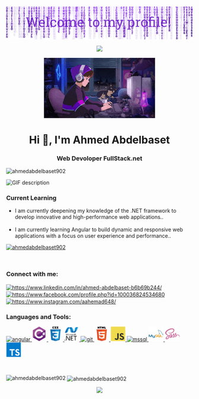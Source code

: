 <p align="center">
  <img src="header.png">
</p>
<p align="center">
   <img src="https://readme-typing-svg.demolab.com?font=Roboto+Slab&color=%237E3ACE&size=35&center=true&vCenter=true&width=450&duration=1500&pause=1000&lines=ASP+.Net;Software+Engineer" width="auto" height="35"/>
</p>
<p align="center">
  <img alt="Coding GIF" width="300" height="auto" src="coding.gif"/>
</p>

<h1 align="center">Hi 👋, I'm Ahmed Abdelbaset</h1>
<h3 align="center">Web Devoloper FullStack.net</h3>
<p align="left"> <img src="https://komarev.com/ghpvc/?username=ahmedabdelbaset902&label=Profile%20views&color=0e75b6&style=flat" alt="ahmedabdelbaset902" /> </p>
<picture>
  <source media="(prefers-color-scheme: dark)" srcset="./Skills_Animation_Dark.gif">
  <source media="(prefers-color-scheme: light)" srcset="./Skills_Animation_White.gif">
  <img align="left" alt="GIF description" src="./Skills_Animation_White.gif">
</picture>
<br />
<h3 align="left">Current Learning</h3>
<ul align="left">
  <li> I am currently deepening my knowledge of the .NET framework to develop innovative and high-performance web applications..</li>
  <br>
  <li> I am currently learning Angular to build dynamic and responsive web applications with a focus on user experience and performance..</li>
</ul>

<p align="left"> <a href="https://github.com/ryo-ma/github-profile-trophy"><img src="https://github-profile-trophy.vercel.app/?username=ahmedabdelbaset902" alt="ahmedabdelbaset902" /></a> </p>
<br>
<h3 align="left">Connect with me:</h3>
<p align="left">
<a href="https://linkedin.com/in/https://www.linkedin.com/in/ahmed-abdelbaset-b6b69b244/" target="blank"><img align="center" src="https://raw.githubusercontent.com/rahuldkjain/github-profile-readme-generator/master/src/images/icons/Social/linked-in-alt.svg" alt="https://www.linkedin.com/in/ahmed-abdelbaset-b6b69b244/" height="30" width="40" /></a>
<a href="https://fb.com/https://www.facebook.com/profile.php?id=100036824534680" target="blank"><img align="center" src="https://raw.githubusercontent.com/rahuldkjain/github-profile-readme-generator/master/src/images/icons/Social/facebook.svg" alt="https://www.facebook.com/profile.php?id=100036824534680" height="30" width="40" /></a>
<a href="https://instagram.com/https://www.instagram.com/aahemad648/" target="blank"><img align="center" src="https://raw.githubusercontent.com/rahuldkjain/github-profile-readme-generator/master/src/images/icons/Social/instagram.svg" alt="https://www.instagram.com/aahemad648/" height="30" width="40" /></a>
</p>

<h3 align="left">Languages and Tools:</h3>
<p align="left"> <a href="https://angular.io" target="_blank" rel="noreferrer"> <img src="https://angular.io/assets/images/logos/angular/angular.svg" alt="angular" width="40" height="40"/> </a> <a href="https://www.w3schools.com/cs/" target="_blank" rel="noreferrer"> <img src="https://raw.githubusercontent.com/devicons/devicon/master/icons/csharp/csharp-original.svg" alt="csharp" width="40" height="40"/> </a> <a href="https://www.w3schools.com/css/" target="_blank" rel="noreferrer"> <img src="https://raw.githubusercontent.com/devicons/devicon/master/icons/css3/css3-original-wordmark.svg" alt="css3" width="40" height="40"/> </a> <a href="https://dotnet.microsoft.com/" target="_blank" rel="noreferrer"> <img src="https://raw.githubusercontent.com/devicons/devicon/master/icons/dot-net/dot-net-original-wordmark.svg" alt="dotnet" width="40" height="40"/> </a> <a href="https://git-scm.com/" target="_blank" rel="noreferrer"> <img src="https://www.vectorlogo.zone/logos/git-scm/git-scm-icon.svg" alt="git" width="40" height="40"/> </a> <a href="https://www.w3.org/html/" target="_blank" rel="noreferrer"> <img src="https://raw.githubusercontent.com/devicons/devicon/master/icons/html5/html5-original-wordmark.svg" alt="html5" width="40" height="40"/> </a> <a href="https://developer.mozilla.org/en-US/docs/Web/JavaScript" target="_blank" rel="noreferrer"> <img src="https://raw.githubusercontent.com/devicons/devicon/master/icons/javascript/javascript-original.svg" alt="javascript" width="40" height="40"/> </a> <a href="https://www.microsoft.com/en-us/sql-server" target="_blank" rel="noreferrer"> <img src="https://www.svgrepo.com/show/303229/microsoft-sql-server-logo.svg" alt="mssql" width="40" height="40"/> </a> <a href="https://www.mysql.com/" target="_blank" rel="noreferrer"> <img src="https://raw.githubusercontent.com/devicons/devicon/master/icons/mysql/mysql-original-wordmark.svg" alt="mysql" width="40" height="40"/> </a> <a href="https://sass-lang.com" target="_blank" rel="noreferrer"> <img src="https://raw.githubusercontent.com/devicons/devicon/master/icons/sass/sass-original.svg" alt="sass" width="40" height="40"/> </a> <a href="https://www.typescriptlang.org/" target="_blank" rel="noreferrer"> <img src="https://raw.githubusercontent.com/devicons/devicon/master/icons/typescript/typescript-original.svg" alt="typescript" width="40" height="40"/> </a> </p>
<br>

<p><img align="left" src="https://github-readme-stats.vercel.app/api/top-langs?username=ahmedabdelbaset902&show_icons=true&locale=en&layout=compact" alt="ahmedabdelbaset902" /></p>

<p>&nbsp;<img align="center" src="https://github-readme-stats.vercel.app/api?username=ahmedabdelbaset902&show_icons=true&locale=en" alt="ahmedabdelbaset902" /></p>
<p align="center">
     <img src="https://capsule-render.vercel.app/api?type=waving&color=gradient&height=100&section=footer"/>
</p>




